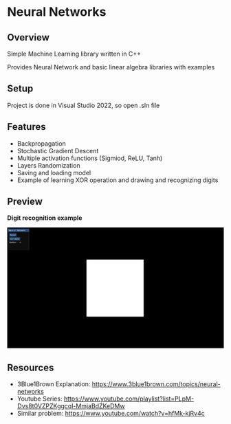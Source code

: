 # Neural Networks

## Overview
Simple Machine Learning library written in C++

Provides Neural Network and basic linear algebra libraries with examples

## Setup
Project is done in Visual Studio 2022, so open .sln file

## Features
- Backpropagation
- Stochastic Gradient Descent
- Multiple activation functions (Sigmiod, ReLU, Tanh)
- Layers Randomization
- Saving and loading model
- Example of learning XOR operation and drawing and recognizing digits

## Preview
**Digit recognition example**

![](https://github.com/Filipeak/machine-learning/blob/main/res/Animation.gif)

## Resources
- 3Blue1Brown Explanation: https://www.3blue1brown.com/topics/neural-networks
- Youtube Series: https://www.youtube.com/playlist?list=PLpM-Dvs8t0VZPZKggcql-MmjaBdZKeDMw
- Similar problem: https://www.youtube.com/watch?v=hfMk-kjRv4c